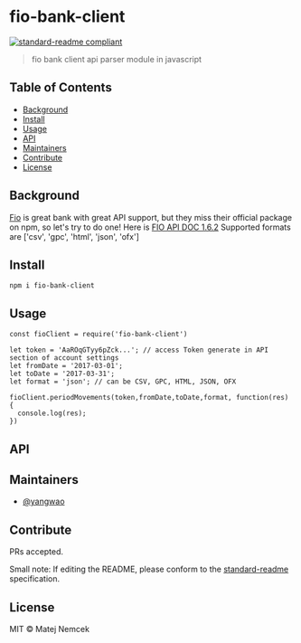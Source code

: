 # fio-bank-client

[![standard-readme compliant](https://img.shields.io/badge/standard--readme-OK-green.svg?style=flat-square)](https://github.com/RichardLitt/standard-readme)

> fio bank client api parser module in javascript

## Table of Contents

- [Background](#background)
- [Install](#install)
- [Usage](#usage)
- [API](#api)
- [Maintainers](#maintainers)
- [Contribute](#contribute)
- [License](#license)

## Background

[Fio](https://www.fio.sk/) is great bank with great API support, but they miss their official package on npm, so let's try to do one!
Here is [FIO API DOC 1.6.2](https://www.fio.cz/docs/cz/API_Bankovnictvi.pdf)
Supported formats are ['csv', 'gpc', 'html', 'json', 'ofx']

## Install

```
npm i fio-bank-client
```

## Usage

```
const fioClient = require('fio-bank-client')

let token = 'AaROqGTyy6pZck...'; // access Token generate in API section of account settings
let fromDate = '2017-03-01';
let toDate = '2017-03-31';
let format = 'json'; // can be CSV, GPC, HTML, JSON, OFX

fioClient.periodMovements(token,fromDate,toDate,format, function(res) {
  console.log(res);
})
```

## API

## Maintainers
- [@yangwao](https://github.com/yangwao)

## Contribute

PRs accepted.

Small note: If editing the README, please conform to the [standard-readme](https://github.com/RichardLitt/standard-readme) specification.

## License

MIT © Matej Nemcek
